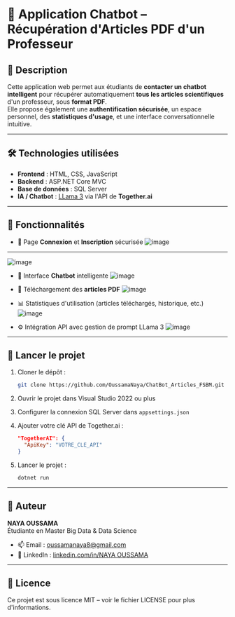 # 🧠 Application Chatbot – Récupération d'Articles PDF d'un Professeur

## 📌 Description

Cette application web permet aux étudiants de **contacter un chatbot intelligent** pour récupérer automatiquement **tous les articles scientifiques** d'un professeur, sous **format PDF**.  
Elle propose également une **authentification sécurisée**, un espace personnel, des **statistiques d'usage**, et une interface conversationnelle intuitive.

---

## 🛠️ Technologies utilisées

- **Frontend** : HTML, CSS, JavaScript  
- **Backend** : ASP.NET Core MVC  
- **Base de données** : SQL Server  
- **IA / Chatbot** : [LLama 3](https://together.ai/models/meta-llama/Llama-3-8B-Instruct) via l'API de **Together.ai**

---

## 🎯 Fonctionnalités

- 🔐 Page **Connexion** et **Inscription** sécurisée
![image](https://github.com/user-attachments/assets/cf1034d1-4b09-4709-b2a3-751be37b28a7)
---
![image](https://github.com/user-attachments/assets/04dce083-7cf6-4250-be50-73b44b787fb9)

- 💬 Interface **Chatbot** intelligente
![image](https://github.com/user-attachments/assets/23a420d6-c656-48eb-8919-d26c495e56da)

- 📄 Téléchargement des **articles PDF**
![image](https://github.com/user-attachments/assets/e829d341-bef8-4a71-991b-7e0e8271458b)

- 📊 Statistiques d'utilisation (articles téléchargés, historique, etc.)
![image](https://github.com/user-attachments/assets/e4453d90-e532-49df-a319-a0e426f2e6aa)

- ⚙️ Intégration API avec gestion de prompt LLama 3
![image](https://github.com/user-attachments/assets/e5eb36e1-addd-4597-83ed-97b50f85f454)


---

## 🚀 Lancer le projet

1. Cloner le dépôt :
   ```bash
   git clone https://github.com/OussamaNaya/ChatBot_Articles_FSBM.git
   ```

2. Ouvrir le projet dans Visual Studio 2022 ou plus

3. Configurer la connexion SQL Server dans `appsettings.json`

4. Ajouter votre clé API de Together.ai :
   ```json
   "TogetherAI": {
     "ApiKey": "VOTRE_CLE_API"
   }
   ```

5. Lancer le projet :
   ```bash
   dotnet run
   ```

---


## 👤 Auteur

**NAYA OUSSAMA**  
Étudiante en Master Big Data & Data Science

- 📫 Email : oussamanaya8@gmail.com
- 💼 LinkedIn : [linkedin.com/in/NAYA OUSSAMA](https://www.linkedin.com/in/oussama-naya-a4a398249/)

---

## 📝 Licence

Ce projet est sous licence MIT – voir le fichier LICENSE pour plus d'informations.
